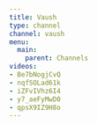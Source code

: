 ```yaml
---
title: Vaush
type: channel
channel: vaush
menu:
  main:
    parent: Channels
videos:
- Be7bNogjCvQ
- nqfSOLad61k
- iZFvIVhz6I4
- y7_aeFyMwD0
- qpsX9IZ9H8o
---
```

